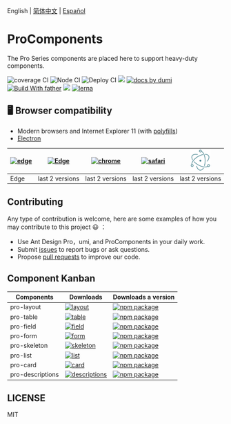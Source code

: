 English | [简体中文](./README.zh-CN.md) | [Español](./README.es-PR.md)

# ProComponents

The Pro Series components are placed here to support heavy-duty components.

![coverage CI](https://github.com/ant-design/pro-components/workflows/coverage%20CI/badge.svg) ![Node CI](https://github.com/ant-design/pro-components/workflows/Node%20CI/badge.svg) ![Deploy CI](https://github.com/ant-design/pro-components/workflows/Deploy%20CI/badge.svg) [![](https://codecov.io/gh/ant-design/pro-components/branch/master/graph/badge.svg)](https://codecov.io/gh/ant-design/pro-components) [![ docs by dumi](https://img.shields.io/badge/docs%20by-dumi-blue)](https://d.umijs.org/) [![Build With father](https://img.shields.io/badge/build%20with-father-028fe4.svg)](https://github.com/umijs/father/) [![](https://badgen.net/badge/icon/Ant%20Design?icon=https://gw.alipayobjects.com/zos/antfincdn/Pp4WPgVDB3/KDpgvguMpGfqaHPjicRK.svg&label)](https://ant.design) [![lerna](https://img.shields.io/badge/maintained%20with-lerna-cc00ff.svg)](https://lerna.js.org/)

## 🖥 Browser compatibility

- Modern browsers and Internet Explorer 11 (with [polyfills](https://stackoverflow.com/questions/57020976/polyfills-in-2019-for-ie11))
- [Electron](https://www.electronjs.org/)

| [![edge](https://raw.githubusercontent.com/alrra/browser-logos/master/src/edge/edge_48x48.png)](http://godban.github.io/browsers-support-badges/) | [![Edge](https://raw.githubusercontent.com/alrra/browser-logos/master/src/firefox/firefox_48x48.png)](http://godban.github.io/browsers-support-badges/) | [![chrome](https://raw.githubusercontent.com/alrra/browser-logos/master/src/chrome/chrome_48x48.png)](http://godban.github.io/browsers-support-badges/) | [![safari](https://raw.githubusercontent.com/alrra/browser-logos/master/src/safari/safari_48x48.png)](http://godban.github.io/browsers-support-badges/) | [![electron_48x48](https://raw.githubusercontent.com/alrra/browser-logos/master/src/electron/electron_48x48.png)](http://godban.github.io/browsers-support-badges/) |
| --- | --- | --- | --- | --- |
| Edge | last 2 versions | last 2 versions | last 2 versions | last 2 versions |

## Contributing

Any type of contribution is welcome, here are some examples of how you may contribute to this project 😃 ：

- Use Ant Design Pro，umi, and ProComponents in your daily work.
- Submit [issues](https://github.com/ant-design/pro-components/issues) to report bugs or ask questions.
- Propose [pull requests](https://github.com/ant-design/pro-components/pulls) to improve our code.

## Component Kanban

| Components | Downloads | Downloads a version |
| --- | --- | --- |
| pro-layout | [![layout](https://img.shields.io/npm/dw/@bicitech-design/pro-layout.svg)](https://www.npmjs.com/package/@bicitech-design/pro-layout) | [![npm package](https://img.shields.io/npm/v/@bicitech-design/pro-layout.svg?style=flat-square?style=flat-square)](https://www.npmjs.com/package/@bicitech-design/pro-layout) |
| pro-table | [![table](https://img.shields.io/npm/dw/@bicitech-design/pro-table.svg)](https://www.npmjs.com/package/@bicitech-design/pro-table) | [![npm package](https://img.shields.io/npm/v/@bicitech-design/pro-table.svg?style=flat-square?style=flat-square)](https://www.npmjs.com/package/@bicitech-design/pro-table) |
| pro-field | [![field](https://img.shields.io/npm/dw/@bicitech-design/pro-field.svg)](https://www.npmjs.com/package/@bicitech-design/pro-field) | [![npm package](https://img.shields.io/npm/v/@bicitech-design/pro-field.svg?style=flat-square?style=flat-square)](https://www.npmjs.com/package/@bicitech-design/pro-field) |
| pro-form | [![form](https://img.shields.io/npm/dw/@bicitech-design/pro-form.svg)](https://www.npmjs.com/package/@bicitech-design/pro-form) | [![npm package](https://img.shields.io/npm/v/@bicitech-design/pro-form.svg?style=flat-square?style=flat-square)](https://www.npmjs.com/package/@bicitech-design/pro-form) |
| pro-skeleton | [![skeleton](https://img.shields.io/npm/dw/@bicitech-design/pro-skeleton.svg)](https://www.npmjs.com/package/@bicitech-design/pro-skeleton) | [![npm package](https://img.shields.io/npm/v/@bicitech-design/pro-skeleton.svg?style=flat-square?style=flat-square)](https://www.npmjs.com/package/@bicitech-design/pro-skeleton) |
| pro-list | [![list](https://img.shields.io/npm/dw/@bicitech-design/pro-list.svg)](https://www.npmjs.com/package/@bicitech-design/pro-list) | [![npm package](https://img.shields.io/npm/v/@bicitech-design/pro-list.svg?style=flat-square?style=flat-square)](https://www.npmjs.com/package/@bicitech-design/pro-list) |
| pro-card | [![card](https://img.shields.io/npm/dw/@bicitech-design/pro-card.svg)](https://www.npmjs.com/package/@bicitech-design/pro-card) | [![npm package](https://img.shields.io/npm/v/@bicitech-design/pro-card.svg?style=flat-square?style=flat-square)](https://www.npmjs.com/package/@bicitech-design/pro-card) |
| pro-descriptions | [![descriptions](https://img.shields.io/npm/dw/@bicitech-design/pro-card.svg)](https://www.npmjs.com/package/@bicitech-design/pro-descriptions) | [![npm package](https://img.shields.io/npm/v/@bicitech-design/pro-descriptions.svg?style=flat-square?style=flat-square)](https://www.npmjs.com/package/@bicitech-design/pro-descriptions) |

## LICENSE

MIT
